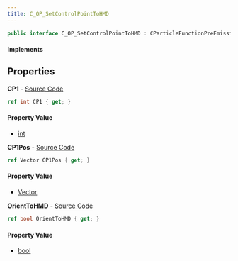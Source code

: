 ```yaml
---
title: C_OP_SetControlPointToHMD
---
```


```csharp
public interface C_OP_SetControlPointToHMD : CParticleFunctionPreEmission, CParticleFunctionOperator, CParticleFunction, ISchemaClass<CParticleFunction>, ISchemaClass<CParticleFunctionOperator>, ISchemaClass<CParticleFunctionPreEmission>, ISchemaClass<C_OP_SetControlPointToHMD>, ISchemaField, ISchemaClass, INativeHandle
```

#### Implements

## Properties

**CP1** - [Source Code](https://github.com/swiftly-solution/swiftlys2/blob/master/managed/src/SwiftlyS2.Generated/Schemas/Interfaces/C_OP_SetControlPointToHMD.cs#L16)

```csharp
ref int CP1 { get; }
```

#### Property Value

- [int](https://learn.microsoft.com/dotnet/api/system.int32)

**CP1Pos** - [Source Code](https://github.com/swiftly-solution/swiftlys2/blob/master/managed/src/SwiftlyS2.Generated/Schemas/Interfaces/C_OP_SetControlPointToHMD.cs#L18)

```csharp
ref Vector CP1Pos { get; }
```

#### Property Value

- [Vector](/docs/api/shared/natives/vector)

**OrientToHMD** - [Source Code](https://github.com/swiftly-solution/swiftlys2/blob/master/managed/src/SwiftlyS2.Generated/Schemas/Interfaces/C_OP_SetControlPointToHMD.cs#L20)

```csharp
ref bool OrientToHMD { get; }
```

#### Property Value

- [bool](https://learn.microsoft.com/dotnet/api/system.boolean)

